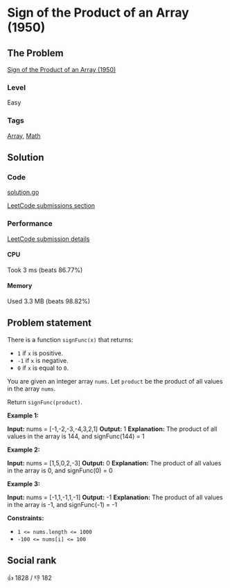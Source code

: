 # Sign of the Product of an Array (1950)

## The Problem

[Sign of the Product of an Array (1950)](https://leetcode.com/problems/sign-of-the-product-of-an-array)

### Level

Easy

### Tags

 [Array](https://leetcode.com/tag/array), [Math](https://leetcode.com/tag/math)

## Solution

### Code

[solution.go](solution.go)

[LeetCode submissions section](https://leetcode.com/problems/sign-of-the-product-of-an-array/submissions/943172914/)

### Performance

[LeetCode submission details](https://leetcode.com/submissions/detail/943172914/)

#### CPU

Took 3 ms (beats 86.77%)

#### Memory

Used 3.3 MB (beats 98.82%)

## Problem statement

There is a function `signFunc(x)` that returns:

* `1` if `x` is positive.
* `-1` if `x` is negative.
* `0` if `x` is equal to `0`.

You are given an integer array `nums`. Let `product` be the product of all values in the array `nums`.

Return `signFunc(product)`.

**Example 1:**


**Input:** nums = [-1,-2,-3,-4,3,2,1]
**Output:** 1
**Explanation:** The product of all values in the array is 144, and signFunc(144) = 1

**Example 2:**


**Input:** nums = [1,5,0,2,-3]
**Output:** 0
**Explanation:** The product of all values in the array is 0, and signFunc(0) = 0

**Example 3:**


**Input:** nums = [-1,1,-1,1,-1]
**Output:** -1
**Explanation:** The product of all values in the array is -1, and signFunc(-1) = -1

**Constraints:**

* `1 <= nums.length <= 1000`
* `-100 <= nums[i] <= 100`

## Social rank

:thumbsup: 1828 / :thumbsdown: 182
